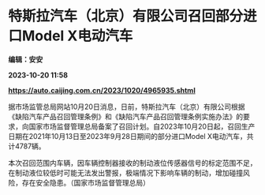 # 特斯拉汽车（北京）有限公司召回部分进口Model X电动汽车
**编辑：安安**

**2023-10-20 11:58**

**https://auto.caijing.com.cn/2023/1020/4965935.shtml**

据市场监管总局网站10月20日消息，日前，特斯拉汽车（北京）有限公司根据《缺陷汽车产品召回管理条例》和《缺陷汽车产品召回管理条例实施办法》的要求，向国家市场监督管理总局备案了召回计划。自2023年10月20日起，召回生产日期在2021年10月13日至2023年9月28日期间的部分进口Model X电动汽车，共计4787辆。

本次召回范围内车辆，因车辆控制器接收的制动液位传感器信号的标定范围不足，在制动液位较低时可能无法发出警报，极端情况下影响车辆的制动，增加碰撞风险，存在安全隐患。（国家市场监督管理总局）